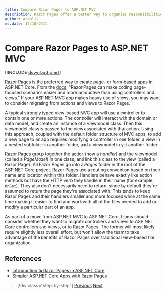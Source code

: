 ```yaml
---
title: Compare Razor Pages to ASP.NET MVC
description: Razor Pages offer a better way to organize responsibilities than traditional MVC views for page-based apps. Learn how they compare to the traditional ASP.NET MVC approach in this section.
author: ardalis
ms.date: 12/10/2021
---
```


# Compare Razor Pages to ASP.NET MVC

[!INCLUDE [download-alert](includes/download-alert.md)]

Razor Pages is the preferred way to create page- or form-based apps in ASP.NET Core. From the [docs](/aspnet/core/razor-pages/), "Razor Pages can make coding page-focused scenarios easier and more productive than using controllers and views." If your ASP.NET MVC app makes heavy use of views, you may want to consider migrating from actions and views to Razor Pages.

A typical strongly typed view-based MVC app will use a controller to contain one or more actions. The controller will interact with the domain or data model, and create an instance of a viewmodel class. Then this viewmodel class is passed to the view associated with that action. Using this approach, coupled with the default folder structure of MVC apps, to add a new page to an app requires modifying a controller in one folder, a view in a nested subfolder in another folder, and a viewmodel in yet another folder.

Razor Pages group together the action (now a *handler*) and the viewmodel (called a *PageModel*) in one class, and link this class to the view (called a Razor Page). All Razor Pages go into a *Pages* folder in the root of the ASP.NET Core project. Razor Pages use a routing convention based on their name and location within this folder. Handlers behave exactly like action methods but have the HTTP verb they handle in their name (for example, `OnGet`). They also don't necessarily need to return, since by default they're assumed to return the page they're associated with. This tends to keep Razor Pages and their handlers smaller and more focused while at the same time making it easier to find and work with all of the files needed to add or modify a particular part of an app.

As part of a move from ASP.NET MVC to ASP.NET Core, teams should consider whether they want to migrate controllers and views to ASP.NET Core controllers and views, or to Razor Pages. The former will most likely require slightly less overall effort, but won't allow the team to take advantage of the benefits of Razor Pages over traditional view-based file organization.

## References

- [Introduction to Razor Pages in ASP.NET Core](/aspnet/core/razor-pages/)
- [Simpler ASP.NET Core Apps with Razor Pages](/archive/msdn-magazine/2017/september/asp-net-core-simpler-asp-net-mvc-apps-with-razor-pages)

>[!div class="step-by-step"]
>[Previous](routing-differences.md)
>[Next](webapi-differences.md)
